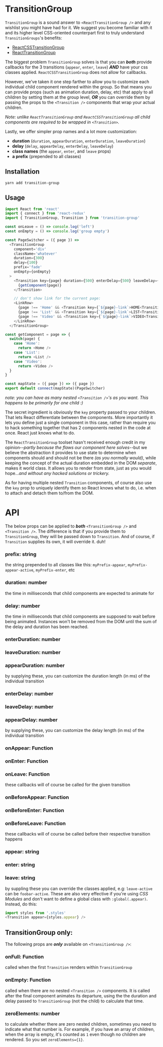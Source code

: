 # TransitionGroup

`TransitionGroup` is a sound answer to `<ReactTransitionGroup />` and any wishlist you might have had for it. 
We suggest you become familiar with it and its higher level CSS-oriented counterpart first to truly understand `TransitionGroups`'s benefits:

* [ReactCSSTransitionGroup](https://facebook.github.io/react/docs/animation.html)
* [ReactTransitionGroup](https://facebook.github.io/react/docs/animation.html#low-level-api-reacttransitiongroup)


The biggest problem `TransitionGroup` solves is that you can ***both*** provide callbacks for the 3 transitions (`appear`, `enter`, `leave`) ***AND***
have your css classes applied. `ReactCSSTransitionGroup` does not allow for callbacks.

However, we've taken it one step farther to allow you to customize each individual child component rendered within the group. So that
means you can provide props (such as animation duration, delay, etc) that apply to all children by setting them at the group level,
***OR*** you can override them by passing the props to the `<Transition />` components that wrap your actual children. 

*Note: unlike `ReactTransitionGroup`
and `ReactCSSTransitionGroup` all child components are required to be wrapped in `<Transition>`.*

Lastly, we offer simpler prop names and a lot more customization:

* **duration** (`duration`, `appearDuration`, `enterDuration`, `leaveDuration`)
* **delay** (`delay`, `appearDelay`, `enterDelay`, `leaveDelay`)
* **class names** (the `appear`, `enter`, and `leave` props)
* **a prefix** (prepended to all classes)

## Installation
```yarn add transition-group```


## Usage

```javascript
import React from 'react'
import { connect } from 'react-redux'
import { TransitionGroup, Transition } from 'transition-group'

const onLeave = () => console.log('left')
const onEmpty = () => console.log('group empty')

const PageSwitcher = ({ page }) =>
  <TransitionGroup 
    component='div'
    className='whatever'
    duration={300}
    delay={100}
    prefix='fade'
    onEmpty={onEmpty}
  >
    <Transition key={page} duration={500} enterDelay={500} leaveDelay={0} onLeave={onLeave}>
      {getComponent(page)}
    </Transition>

    // don't show link for the current page:
    <LinkRow>
      {page !== 'Home' && <Transition key={`${page}-link`>HOME<Transition>}
      {page !== 'List' && <Transition key={`${page}-link`>LIST<Transition>}
      {page !== 'Video' && <Transition key={`${page}-link`>VIDEO<Transition>}
    </LinkRow>
  </TransitionGroup>

const getComponent = page => {
  switch(page) {
    case 'Home':  
      return <Home />
    case 'List':  
      return <List />
    case 'Video':  
      return <Video />
  }
}

const mapState = ({ page }) => ({ page })
export default connect(mapState)(PageSwitcher)
```
*note: you can have as many nested `<Transition />`'s as you want. This happens to be primarily for one child :)*

The secret ingredient is obviously the `key` property passed to your children. That lets React differentiate between
the components. More importantly it lets you define just a single component in this case, rather than require you to
hack something together that has 2 components nested in the code at once. React just knows what to do. 

The `ReactTransitionGroup`
toolset hasn't received enough credit in my opinion--*partly because the flaws our component here solves*--but we believe the abstraction
it provides to use state to determine when components should and should not be there *(as you normally would)*, while keeping the concept of the actual 
duration embedded in the DOM *separate*, makes it world class. It allows you to render from state, just as you would hope...*and
without any hacked solutions or trickery.*

As for having multiple nested `Transition` components, of course also use the `key` prop to uniquely identify them so React
knows what to do, i.e. when to attach and detach them to/from the DOM.

# API
The below props can be applied to ***both*** `<TransitionGroup />` and `<Transition />`. The difference is that if
you provide them to `TransitionGroup`, they will be passed down to `Transition`. And of course, if `Transition`
supplies its own, it will override it. duh!

### prefix: string
the string prepended to all classes like this: `myPrefix-appear`, `myPrefix-appear-active`, `myPrefix-enter`, etc

### duration: number
the time in milliseconds that child components are expected to animate for

### delay: number
the time in milliseconds that child components are supposed to wait before being animated. Instances won't be 
removed from the DOM until the sum of the delay and duration has been reached.

### enterDuration: number
### leaveDuration: number
### appearDuration: number
by supplying these, you can customize the duration length (in ms) of the individual transition

### enterDelay: number
### leaveDelay: number
### appearDelay: number
by supplying these, you can customize the delay length (in ms) of the individual transition

### onAppear: Function
### onEnter: Function
### onLeave: Function
these callbacks will of course be called for the given transition

### onBeforeAppear: Function
### onBeforeEnter: Function
### onBeforeLeave: Function
these callbacks will of course be called before their respective transition happens

### appear: string
### enter: string
### leave: string
by suppling these you can override the classes applied, e.g: `leave-active` can be `foobar-active`. These are also very
effective if you're using *CSS Modules* and don't want to define a global class with `:global(.appear)`. Instead, do this:

```javascript
import styles from '.styles'
<Transition appear={styles.appear} />
```

## TransitionGroup only:
The following props are ***only*** available on `<TransitionGroup />`:

### onFull: Function
called when the first `Transition` renders within `TransitionGroup`

### onEmpty: Function
called when there are no nested `<Transition />` components. It is called after the final component animates its departure, using
the the duration and delay passed to `TransitionGroup` (not the child) to calculate that time.

### zeroElements: number
to calculate whether there are zero nested children, sometimes you need to indicate what that number is. For example,
if you have an array of children, when the array is empty, it's counted as `1` even though no children are rendered. 
So you set `zeroElements={1}`.
